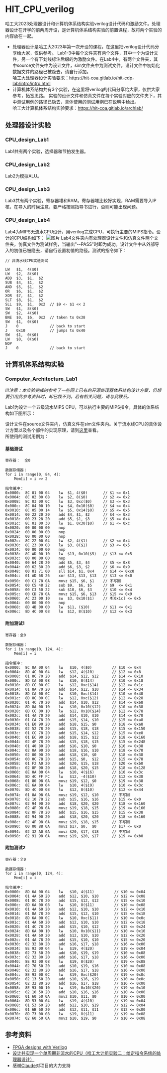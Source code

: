 # HIT_CPU_verilog
哈工大2023处理器设计和计算机体系结构实验verilog设计代码和激励文件。处理器设计在开学的前两周开设，是计算机体系结构实验的前置课程，故将两个实验的内容放在一起。
- 处理器设计是哈工大2023年第一次开设的课程，在这里把verilog设计代码分享给大家，仅供参考。
Lab1-3中每个文件夹有两个文件，其中一个为设计文件，另一个有下划线标注后缀的为激励文件。在Lab4中，有两个文件夹，其中source文件夹中为设计文件，sim文件夹中为测试文件。设计文件中初始化数据文件的路径已被隐去，请自行添加。 \
哈工大处理器设计实验要求：https://hit-coa.gitlab.io/hit-cdp-lab/intro/intro.html
- 计算机体系结构共有3个实验，在这里将verilog的代码分享给大家，仅供大家参考，拓宽思路。
实验的设计文件和仿真文件在每个实验对应的文件夹下，其中测试用例的路径已隐去，具体使用的测试用例已在说明中给出。 \
哈工大计算机体系结构实验要求：https://hit-coa.gitlab.io/archlab/


## 处理器设计实验

### CPU_design_Lab1 ###
Lab1共有两个实验，选择器和节拍发生器。

### CPU_design_Lab2 ###
Lab2为模拟ALU。


### CPU_design_Lab3 ###
Lab3共有两个实验，寄存器堆和RAM。寄存器堆比较好实现，RAM需要导入IP核，在导入的时候注意，要严格按照指导书进行，否则可能出现问题。

### CPU_design_Lab4 ###
Lab4为MIPS无流水CPU设计，用verilog完成CPU，可执行主要的MIPS指令。设计的CPU结构如下：
![图片](./CPU_design_lab4/lab4_arc.png)
Lab4文件夹内有处理器设计文件和仿真文件两个文件夹，仿真文件为测试样例，当输出"--PASS"时即为成功。设计文件中从外部导入的初值已被隐去，请自行设置初值的路径。测试的指令如下：
``` 
// 非流水线CPU实验测试

LW   $1,  4($0)
LW   $2,  8($0)
ADD  $3,  $1,  $2
SUB  $4,  $1,  $2
AND  $5,  $1,  $2
OR   $6,  $1,  $2
XOR  $7,  $1,  $2
SLT  $8,  $1,  $2
SLL  $9,  $1,  0x2  // $9 <- $1 << 2
SW   $1,  8($0)
SW   $2,  4($0)
BNE  $0,  $6,  0x2  // taken to 0x38
SW   $1,  0($0)
J    0              // back to start
J    0x10           // jumps to 0x40
SW   $1,  0($0)
LW   $0,  0($0)
NOP
J    0              // back to start
``` 

## 计算机体系结构实验

### Computer_Architecture_Lab1 ###
*!!!注意：本实验完成时参考了一些网上已有的开源处理器体系结构设计方案，但想要引用此参考资料时，却已找不到。若有相关问题，请与我联系。* 

Lab1为设计一个五级流水MIPS CPU，可以执行主要的MIPS指令，具体的体系结构如下图所示：

设计文件在source文件夹内，仿真文件在sim文件夹内。关于流水线CPU的具体设计方案以及各个部件的实现原理，请到<a href='./Computer_Architecture_lab1/README.md'>这里</a>查看。 \
所使用的测试用例为：
#### 基础测试

```
寄存器：  全0

数据存储器：
for i in range(0, 84, 4):
    Mem[i] = i >> 2

指令缓冲：
0x0000:  8C 01 00 04    lw  $1, 4($0)       // $1 <= 0x1
0x0004:  8C 02 00 08    lw  $2, 8($0)       // $2 <= 0x2
0x0008:  8C 03 00 0C    lw  $3, 0xc($0)     // $3 <= 0x3
0x000c:  8C 04 00 10    lw  $4, 0x10($0)    // $4 <= 0x4
0x0010:  8C 05 00 14    lw  $5, 0x14($0)    // $5 <= 0x5
0x0014:  00 22 20 20    add $4, $1, $2      // $4 <= 0x3
0x0018:  00 23 28 20    add $5, $1, $3      // $5 <= 0x4
0x001c:  8C 01 00 30    lw  $1, 0x30($0)    // $1 <= 0xc
0x0020:  00 00 00 00    nop
0x0024:  00 00 00 00    nop
0x0028:  00 00 00 00    nop
0x002c:  8C 22 00 04    lw  $2, 4($1)       // $2 <= 0x4
0x0030:  8C 23 00 08    lw  $3, 8($1)       // $3 <= 0x5
0x0034:  00 00 00 00    nop
0x0038:  8C AD 00 10    lw  $13, 0x10($5)   // $13 <= 0x5
0x003c:  00 00 00 00    nop
0x0040:  00 64 28 20    add $5, $3, $4      // $5 <= 0x8
0x0044:  00 62 30 20    add $6, $3, $2      // $6 <= 0x9
0x0048:  00 01 71 00    sll $14, $1, 0x4    // $14 <= 0xc0
0x004c:  01 AD 68 26    xor $13, $13, $13   // $13 <= 0x0
0x0050:  00 C1 78 0A    movz $15, $6, $1    // 不写回
0x0054:  00 C5 48 22    sub $9,  $6, $5     // $9  <= 0x1
0x0058:  00 C3 50 22    sub $10, $6, $3     // $10 <= 0x4
0x005c:  00 CD 78 0A    movz $15, $6, $13   // $15 <= 0x9
0x0060:  AC 23 00 10    sw  $3, 0x10($1)    // M[0x1c] <= 0x5
0x0064:  00 00 00 00    nop
0x0068:  8D 4B 00 00    lw  $11, ($10)      // $11 <= 0x1
0x006c:  8D 4C 00 08    lw  $12, 8($10)     // $12 <= 0x3
```

#### 附加测试1

```
寄存器：全0

数据存储器：
for i in range(0, 124, 4):
    Mem[i] = i

指令缓冲：
0x0000:  8C 0A 00 04    lw   $10, 4($0)         // $10 <= 0x4
0x0004:  8D 4C 00 04    lw   $12, 4($10)        // $12 <= 0x8
0x0008:  01 8C 70 20    add  $14, $12, $12      // $14 <= 0x10
0x000c:  8D CA 00 08    lw   $10, 8($14)        // $10 <= 0x18
0x0010:  8D CC 00 0C    lw   $12, 0xc($14)      // $12 <= 0x1c
0x0014:  01 8A 70 20    add  $14, $12, $10      // $14 <= 0x34
0x0018:  8D CA 00 0C    lw   $10, 0xc($14)      // $10 <= 0x40
0x001c:  8D 8C 00 0C    lw   $12, 0xc($12)      // $12 <= 0x28
0x0020:  01 4C 70 20    add  $14, $10, $12      // $14 <= 0x68
0x0024:  8D 8A 00 10    lw   $10, 0x10($12)     // $10 <= 0x38
0x0028:  8D CC 00 10    lw   $12, 0x10($14)     // $12 <= 0x78
0x002c:  01 4A 70 20    add  $14, $10, $10      // $14 <= 0x70
0x0030:  01 CA 78 20    add  $15, $14, $10      // $15 <= 0xa8
0x0034:  01 E0 90 20    add  $18, $15, $0       // $18 <= 0xa8
0x0038:  02 52 78 20    add  $15, $18, $18      // $15 <= 0x150
0x003c:  01 CC 78 20    add  $15, $14, $12      // $15 <= 0xe8
0x0040:  01 EC 90 20    add  $18, $15, $12      // $18 <= 0x160
0x0044:  02 4F 78 20    add  $15, $18, $15      // $15 <= 0x248
0x0048:  01 40 80 20    add  $16, $10, $0       // $16 <= 0x38
0x004c:  02 0A 90 20    add  $18, $16, $10      // $18 <= 0x70
0x0050:  02 00 90 20    add  $18, $16, $0       // $18 <= 0x38
0x0054:  00 0C 78 20    add  $15, $0,  $12      // $15 <= 0x78
0x0058:  01 F2 A0 20    add  $20, $15, $18      // $20 <= 0xb0
0x005c:  02 8F 90 20    add  $18, $20, $15      // $18 <= 0x128
0x0060:  8E 0A 00 04    lw   $10, 4($16)        // $10 <= 0x3c
0x0064:  8D 4C FF FC    lw   $12, -4($10)       // $12 <= 0x38
0x0068:  01 80 98 0A    movz $19, $12, $0       // $19 <= 0x38
0x006c:  8E 6A 00 04    lw   $10, 4($19)        // $10 <= 0x3c
0x0070:  8D 4C 00 08    lw   $12, 8($10)        // $12 <= 0x44
0x0074:  01 8A 98 0A    movz $19, $12, $10      // 不写回
0x0078:  02 10 78 22    sub  $15, $16, $16      // $15 <= 0x0
0x007c:  02 94 90 20    add  $18, $20, $20      // $18 <= 0x160
0x0080:  02 4F 98 0A    movz $19, $18, $15      // $19 <= 0x160
0x0084:  02 0F 78 20    add  $15, $16, $15      // $15 <= 0x38
0x0088:  02 94 90 20    add  $18, $20, $20      // $18 <= 0x160
0x008c:  02 4F 98 0A    movz $19, $18, $15      // 不写回
0x0090:  00 00 88 0A    movz $17, $0,  $0       // $17 <= 0x0
0x0094:  02 32 A0 0A    movz $20, $17, $18      // 不写回
0x0098:  02 91 98 0A    movz $19, $20, $17      // $19 <= 0xb0
```


#### 附加测试2
```
寄存器：全0

数据存储器：
for i in range(0, 124, 4):
    Mem[i] = i

指令缓冲：
0x0000:  8D 6A 00 04    lw   $10, 4($11)         // $10 <= 0x04
0x0004:  01 4A 60 20    add  $12, $10, $10       // $12 <= 0x08
0x0008:  01 8C 78 20    add  $15, $12, $12       // $15 <= 0x10
0x000c:  8D 6A 00 08    lw   $10, 8($11)         // $10 <= 0x08
0x0010:  01 4A 60 20    add  $12, $10, $10       // $12 <= 0x10
0x0014:  01 8A 78 20    add  $15, $12, $10       // $15 <= 0x18
0x0018:  8D 6A 00 0C    lw   $10, 0xc($11)       // $10 <= 0x0c
0x001c:  01 4A 60 20    add  $12, $10, $10       // $12 <= 0x18
0x0020:  01 4C 78 20    add  $15, $10, $12       // $15 <= 0x24
0x0024:  8D 6A 00 10    lw   $10, 0x10($11)      // $10 <= 0x10
0x0028:  01 4A 60 20    add  $12, $10, $10       // $12 <= 0x20
0x002c:  01 4A 78 20    add  $15, $10, $10       // $15 <= 0x20
0x0030:  02 32 80 20    add  $16, $17, $18       // $16 <= 0x00
0x0034:  8E 93 00 04    lw   $19, 4($20)         // $19 <= 0x04
0x0038:  02 73 50 20    add  $10, $19, $19       // $10 <= 0x08
0x003c:  02 32 80 20    add  $16, $17, $18       // $16 <= 0x00
0x0040:  8E 93 00 08    lw   $19, 8($20)         // $19 <= 0x08
0x0044:  02 70 50 20    add  $10, $19, $16       // $10 <= 0x08
0x0048:  02 32 80 20    add  $16, $17, $18       // $16 <= 0x00
0x004c:  8E 93 00 0C    lw   $19, 0xc($20)       // $19 <= 0x0c
0x0050:  02 13 50 20    add  $10, $16, $19       // $10 <= 0x0c
0x0054:  02 32 80 20    add  $16, $17, $18       // $16 <= 0x00
0x0058:  8E 93 00 10    lw   $19, 0x10($20)      // $19 <= 0x10
0x005c:  02 10 50 20    add  $10, $16, $16       // $10 <= 0x00
0x0060:  01 60 50 0A    movz $10, $11, $0        // $10 <= 0x00
0x0064:  8D 53 00 04    lw   $19, 4($10)         // $19 <= 0x04
0x0068:  01 53 60 20    add  $12, $10, $19       // $12 <= 0x04
0x006c:  01 6B 60 20    add  $12, $11, $11       // $12 <= 0x00
0x0070:  8D 73 00 08    lw   $19, 8($11)         // $19 <= 0x08
0x0074:  02 60 50 0A    movz $10, $19, $0        // $10 <= 0x08
```


## 参考资料
- <a href="https://verilogguide.readthedocs.io/en/latest/">FPGA designs with Verilog</a>
- <a href="https://blog.csdn.net/zhang_qing_yun/article/details/121049946">设计并实现一个单周期非流水的CPU（哈工大计组实验二：给定指令系统的处理器设计）</a>
- 感谢<a href="https://claude.ai/chats">Claude</a>对项目的大力支持